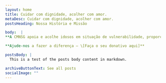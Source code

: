 ```yaml
---
layout: home
title: Cuidar com dignidade, acolher com amor.
metaDesc: Cuidar com dignidade, acolher com amor.
postsHeading: Nossa História e Missão

body:  |
**A CMNSG apoia e acolhe idosos em situação de vulnerabilidade, proporcionando cuidados, conforto e dignidade.**

**Ajude-nos a fazer a diferença — \[Faça o seu donativo aqui]**

postsBody: |
  This is a test of the posts body content in markdown.

archiveButtonText: See all posts
socialImage: ""
---
```

<!--StartFragment-->



<!--EndFragment-->

